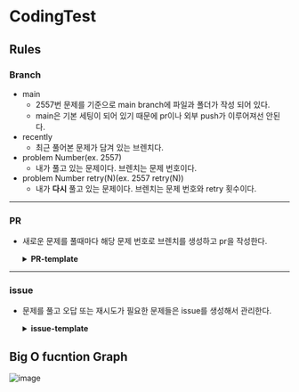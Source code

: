 # CodingTest

## Rules

### Branch

- main
  - 2557번 문제를 기준으로 main branch에 파일과 폴더가 작성 되어 있다.
  - main은 기본 세팅이 되어 있기 때문에 pr이나 외부 push가 이루어져선 안된다.
- recently
  - 최근 풀어본 문제가 담겨 있는 브렌치다.
- problem Number(ex. 2557)
  - 내가 풀고 있는 문제이다. 브렌치는 문제 번호이다.
- problem Number retry(N)(ex. 2557 retry(N))
  - 내가 **다시** 풀고 있는 문제이다. 브렌치는 문제 번호와 retry 횟수이다.

---

### PR

- 새로운 문제를 풀때마다 해당 문제 번호로 브렌치를 생성하고 pr을 작성한다.
    <details>
      <summary><b>PR-template</b></summary>

      ```
        ## #️⃣ Number

      - problem Number

      ## 🏆정답여부

      - [ ] 정답

      ## 🌐문제 링크

      🔗 [문제번호](https://# "baekjoon 문제번호")

      ## 🔐풀이 과정

      - 풀이과정을 적어 주세요.

      ## 📌Point

      - 구체적인 풀이 과정을 적어 주세요.

      ## 🔔Notice

      - 🐛 #오답 문제 issue 번호
      - 🔄 #다시 풀어볼 issue 번호

      ```

    </details>

---

### issue

- 문제를 풀고 오답 또는 재시도가 필요한 문제들은 issue를 생성해서 관리한다.
  <details>
    <summary><b>issue-template</b></summary>

  ```
  ## #️⃣PR Number

  - #PR

  ## 🌐문제 링크

  🔗 [문제번호](https://# "baekjoon 문제번호")

  ## 📌Point

  - 오류 원인을 찾아내고 문제 해결
  ```

  </details>

## Big O fucntion Graph
![image](https://github.com/user-attachments/assets/42754ed9-4029-49ee-bcea-673aa915efd0)
